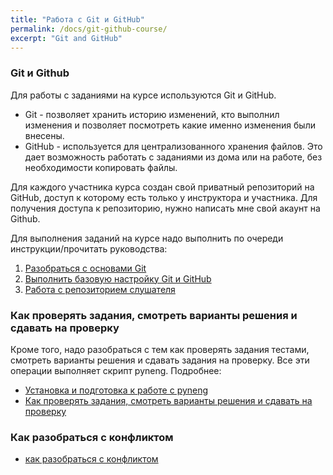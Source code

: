 ```yaml
---
title: "Работа с Git и GitHub"
permalink: /docs/git-github-course/
excerpt: "Git and GitHub"
---
```


### Git и Github

Для работы с заданиями на курсе используются Git и GitHub.

* Git - позволяет хранить историю изменений, кто выполнил изменения и позволяет посмотреть какие именно изменения были внесены.
* GitHub - используется для централизованного хранения файлов. Это дает возможность работать с заданиями из дома или на работе, без необходимости копировать файлы.

Для каждого участника курса создан свой приватный репозиторий на GitHub, доступ к которому есть только у инструктора и участника.
Для получения доступа к репозиторию, нужно написать мне свой акаунт на Github.

Для выполнения заданий на курсе надо выполнить по очереди инструкции/прочитать руководства:

1. [Разобраться с основами Git](https://pyneng.github.io/docs/git-basics/)
2. [Выполнить базовую настройку Git и GitHub](https://pyneng.github.io/docs/git-github-setup/)
3. [Работа с репозиторием слушателя](https://pyneng.github.io/docs/git-github/)

### Как проверять задания, смотреть варианты решения и сдавать на проверку

Кроме того, надо разобраться с тем как проверять задания тестами, смотреть варианты решения
и сдавать задания на проверку. Все эти операции выполняет скрипт pyneng. Подробнее:

* [Установка и подготовка к работе с pyneng](https://pyneng.github.io/docs/pyneng-prepare/)
* [Как проверять задания, смотреть варианты решения и сдавать на проверку](https://pyneng.github.io/docs/pyneng/)

### Как разобраться с конфликтом

* [как разобраться с конфликтом](https://pyneng.github.io/docs/git-conflict/)

